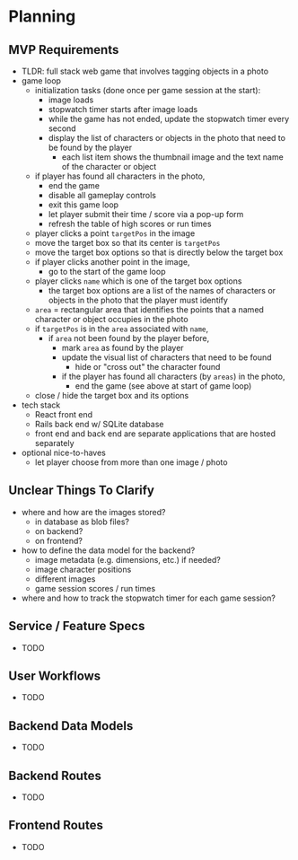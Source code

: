 # Planning

## MVP Requirements

- TLDR: full stack web game that involves tagging objects in a photo
- game loop
  - initialization tasks (done once per game session at the start):
    - image loads
    - stopwatch timer starts after image loads
    - while the game has not ended, update the stopwatch timer every second
    - display the list of characters or objects in the photo that need to be found by the player
      - each list item shows the thumbnail image and the text name of the character or object
  - if player has found all characters in the photo,
    - end the game
    - disable all gameplay controls
    - exit this game loop
    - let player submit their time / score via a pop-up form
    - refresh the table of high scores or run times
  - player clicks a point `targetPos` in the image
  - move the target box so that its center is `targetPos`
  - move the target box options so that is directly below the target box
  - if player clicks another point in the image,
    - go to the start of the game loop
  - player clicks `name` which is one of the target box options
    - the target box options are a list of the names of characters or objects in the photo that the player must identify
  - `area` = rectangular area that identifies the points that a named character or object occupies in the photo
  - if `targetPos` is in the `area` associated with `name`,
    - if `area` not been found by the player before,
      - mark `area` as found by the player
      - update the visual list of characters that need to be found
        - hide or "cross out" the character found
      - if the player has found all characters (by `areas`) in the photo,
        - end the game (see above at start of game loop)
  - close / hide the target box and its options
- tech stack
  - React front end
  - Rails back end w/ SQLite database
  - front end and back end are separate applications that are hosted separately
- optional nice-to-haves
  - let player choose from more than one image / photo

## Unclear Things To Clarify

- where and how are the images stored?
  - in database as blob files?
  - on backend?
  - on frontend?
- how to define the data model for the backend?
  - image metadata (e.g. dimensions, etc.) if needed?
  - image character positions
  - different images
  - game session scores / run times
- where and how to track the stopwatch timer for each game session?

## Service / Feature Specs

- TODO

## User Workflows

- TODO

## Backend Data Models

- TODO

## Backend Routes

- TODO

## Frontend Routes

- TODO
